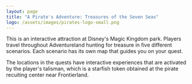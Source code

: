 ```yaml
---
layout: page
title: "A Pirate's Adventure: Treasures of the Seven Seas"
logo: /assets/images/pirates-logo-small.png
---
```


This is an interactive attraction at Disney's Magic Kingdom park. Players
travel throughout Adventureland hunting for treasure in five different
scenarios. Each scenario has its own map that guides you on your quest.

The locations in the quests have interactive experiences that are activated
by the player's talisman, which is a starfish token obtained at the pirate
recuiting center near Frontierland.

